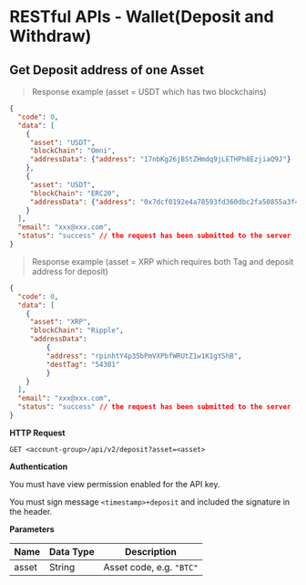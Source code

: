 # RESTful APIs - Wallet(Deposit and Withdraw)



## Get Deposit address of one Asset

> Response example (asset = USDT which has two blockchains) 

```json
{
  "code": 0,
  "data": [
    {
     "asset": "USDT",
     "blockChain": "Omni",
     "addressData": {"address": "17nbKg26jBStZHmdq9jLETHPh8EzjiaQ9J"}
    },
    {
     "asset": "USDT",
     "blockChain": "ERC20",
     "addressData": {"address": "0x7dcf0192e4a78593fd360dbc2fa50855a3f4505a"}
    }
  ],
  "email": "xxx@xxx.com",
  "status": "success" // the request has been submitted to the server
}
 ```
 > Response example (asset = XRP which requires both Tag and deposit address for deposit) 

```json
{
  "code": 0,
  "data": [
    {
     "asset": "XRP",
     "blockChain": "Ripple",
     "addressData": 
         {
         "address": "rpinhtY4p35bPmVXPbfWRUtZ1w1K1gYShB",
         "destTag": "54301"
         }
    }
  ],
  "email": "xxx@xxx.com",
  "status": "success" // the request has been submitted to the server
}
 ```



**HTTP Request**

`GET <account-group>/api/v2/deposit?asset=<asset>`

**Authentication**

You must have view permission enabled for the API key.

You must sign message `<timestamp>+deposit` and included the signature in the header.

**Parameters**

Name   | Data Type | Description
------ | --------- | -----------------
asset  | String    | Asset code, e.g. `"BTC"`







